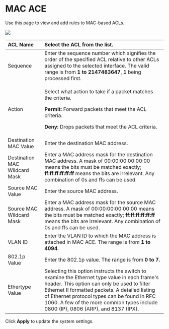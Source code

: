 # MAC ACE

Use this page to view and add rules to MAC-based ACLs.

![](https://lh5.googleusercontent.com/AarGQSLcPgdfyDuRCc4WcDokCqaCzugO379g6DB4fkhQzVowWCWS5vUIxA8rZBgL8go2Hjt91gu5OGi0SgnUXhPM0dVuNoEvhe3nWaN9LlBgq7mKGoHrDZnwiAesWwfsPgUViXo)

<table>
  <thead>
    <tr>
      <th style="text-align:left">ACL Name</th>
      <th style="text-align:left">Select the ACL from the list.</th>
    </tr>
  </thead>
  <tbody>
    <tr>
      <td style="text-align:left">Sequence</td>
      <td style="text-align:left">Enter the sequence number which signifies the order of the specified ACL
        relative to other ACLs assigned to the selected interface. The valid range
        is from <b>1 to 2147483647</b>, <b>1</b> being processed first.</td>
    </tr>
    <tr>
      <td style="text-align:left">Action</td>
      <td style="text-align:left">
        <p>Select what action to take if a packet matches the criteria.</p>
        <p><b>Permit:</b> Forward packets that meet the ACL criteria.</p>
        <p><b>Deny: </b>Drops packets that meet the ACL criteria.</p>
      </td>
    </tr>
    <tr>
      <td style="text-align:left">Destination MAC Value</td>
      <td style="text-align:left">Enter the destination MAC address.</td>
    </tr>
    <tr>
      <td style="text-align:left">Destination MAC Wildcard Mask</td>
      <td style="text-align:left">Enter a MAC address mask for the destination MAC address. A mask of 00:00:00:00:00:00
        means the bits must be matched exactly;<b> ff:ff:ff:ff:ff:ff</b> means the
        bits are irrelevant. Any combination of 0s and ffs can be used.</td>
    </tr>
    <tr>
      <td style="text-align:left">Source MAC Value</td>
      <td style="text-align:left">Enter the source MAC address.</td>
    </tr>
    <tr>
      <td style="text-align:left">Source MAC Wildcard Mask</td>
      <td style="text-align:left">Enter a MAC address mask for the source MAC address. A mask of 00:00:00:00:00:00
        means the bits must be matched exactly; <b>ff:ff:ff:ff:ff:ff </b>means the
        bits are irrelevant. Any combination of 0s and ffs can be used.</td>
    </tr>
    <tr>
      <td style="text-align:left">VLAN ID</td>
      <td style="text-align:left">Enter the VLAN ID to which the MAC address is attached in MAC ACE. The
        range is from <b>1 to 4094</b>.</td>
    </tr>
    <tr>
      <td style="text-align:left">802.1p Value</td>
      <td style="text-align:left">Enter the 802.1p value. The range is from<b> 0 to 7.</b>
      </td>
    </tr>
    <tr>
      <td style="text-align:left">Ethertype Value</td>
      <td style="text-align:left">Selecting this option instructs the switch to examine the Ethernet type
        value in each frame&apos;s header. This option can only be used to filter
        Ethernet II formatted packets. A detailed listing of Ethernet protocol
        types can be found in RFC 1060. A few of the more common types include
        0800 (IP), 0806 (ARP), and 8137 (IPX).</td>
    </tr>
  </tbody>
</table>

Click **Apply** to update the system settings.  


